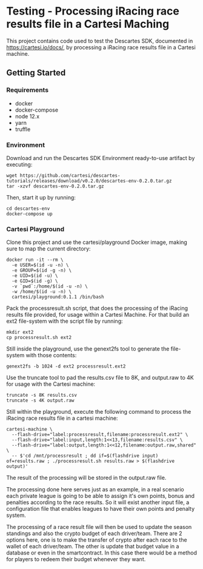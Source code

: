 # Testing - Processing iRacing race results file in a Cartesi Maching

This project contains code used to test the Descartes SDK, documented in https://cartesi.io/docs/, by processing a iRacing race results file in a Cartesi machine.

## Getting Started

### Requirements

- docker
- docker-compose
- node 12.x
- yarn
- truffle

### Environment

Download and run the Descartes SDK Environment ready-to-use artifact by executing:

```
wget https://github.com/cartesi/descartes-tutorials/releases/download/v0.2.0/descartes-env-0.2.0.tar.gz
tar -xzvf descartes-env-0.2.0.tar.gz
```
Then, start it up by running:

```
cd descartes-env
docker-compose up
```

### Cartesi Playground

Clone this project and use the cartesi/playground Docker image, making sure to map the current directory:

```
docker run -it --rm \
  -e USER=$(id -u -n) \
  -e GROUP=$(id -g -n) \
  -e UID=$(id -u) \
  -e GID=$(id -g) \
  -v `pwd`:/home/$(id -u -n) \
  -w /home/$(id -u -n) \
  cartesi/playground:0.1.1 /bin/bash
```
  
Pack the processresult.sh script, that does the processing of the iRacing results file provided, for usage within a Cartesi Machine. For that build an ext2 file-system with the script file by running:

```
mkdir ext2
cp processresult.sh ext2
```

Still inside the playground, use the genext2fs tool to generate the file-system with those contents:

```
genext2fs -b 1024 -d ext2 processresult.ext2
```
Use the truncate tool to pad the results.csv file to 8K, and output.raw to 4K for usage with the Cartesi machine:

```
truncate -s 8K results.csv
truncate -s 4K output.raw
```

Still within the playground, execute the following command to process the iRacing race results file in a cartesi machine:

```
cartesi-machine \
  --flash-drive="label:processresult,filename:processresult.ext2" \
  --flash-drive="label:input,length:1<<13,filename:results.csv" \
  --flash-drive="label:output,length:1<<12,filename:output.raw,shared" \
  -- $'cd /mnt/processresult ; dd if=$(flashdrive input) of=results.raw ; ./processresult.sh results.raw > $(flashdrive output)'
```

The result of the processing will be stored in the output.raw file. 

The processing done here serves just as an example, in a real scenario each private league is going to be able to assign it's own points, bonus and penalties according to the race results. So it will exist another input file, a configuration file that enables leagues to have their own points and penalty system. 

The processing of a race result file will then be used to update the season standings and also the crypto budget of each driver/team. There are 2 options here, one is to make the transfer of crypto after each race to the wallet of each driver/team. The other is update that budget value in a database or even in the smartcontract. In this case there would be a method for players to redeem their budget whenever they want.

